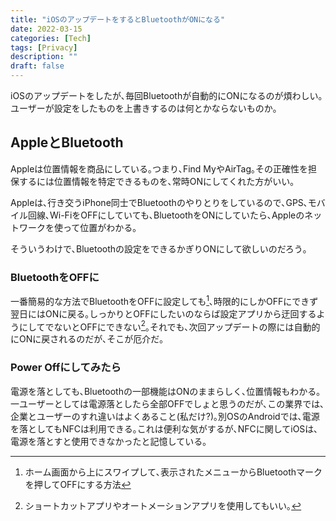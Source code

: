 ```yaml
---
title: "iOSのアップデートをするとBluetoothがONになる"
date: 2022-03-15
categories: [Tech]
tags: [Privacy]
description: ""
draft: false
---
```

iOSのアップデートをしたが､毎回Bluetoothが自動的にONになるのが煩わしい｡ユーザーが設定をしたものを上書きするのは何とかならないものか｡

## AppleとBluetooth

Appleは位置情報を商品にしている｡つまり､Find MyやAirTag｡その正確性を担保するには位置情報を特定できるものを､常時ONにしてくれた方がいい｡

Appleは､行き交うiPhone同士でBluetoothのやりとりをしているので､GPS､モバイル回線､Wi-FiをOFFにしていても､BluetoothをONにしていたら､Appleのネットワークを使って位置がわかる｡

そういうわけで､Bluetoothの設定をできるかぎりONにして欲しいのだろう｡

### BluetoothをOFFに

一番簡易的な方法でBluetoothをOFFに設定しても[^1]､時限的にしかOFFにできず翌日にはONに戻る｡しっかりとOFFにしたいのならば設定アプリから迂回するようにしてでないとOFFにできない[^2]｡それでも､次回アップデートの際には自動的にONに戻されるのだが､そこが厄介だ｡

### Power Offにしてみたら

電源を落としても､Bluetoothの一部機能はONのままらしく､位置情報もわかる｡一ユーザーとしては電源落としたら全部OFFでしょと思うのだが､この業界では､企業とユーザーのすれ違いはよくあること(私だけ?)｡別OSのAndroidでは､電源を落としてもNFCは利用できる｡これは便利な気がするが､NFCに関してiOSは､電源を落とすと使用できなかったと記憶している｡


[^1]: ホーム画面から上にスワイプして､表示されたメニューからBluetoothマークを押してOFFにする方法
[^2]: ショートカットアプリやオートメーションアプリを使用してもいい｡
